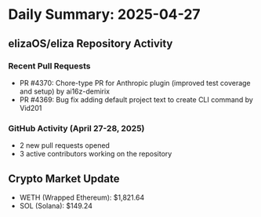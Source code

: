 # Daily Summary: 2025-04-27

## elizaOS/eliza Repository Activity

### Recent Pull Requests
- PR #4370: Chore-type PR for Anthropic plugin (improved test coverage and setup) by ai16z-demirix
- PR #4369: Bug fix adding default project text to create CLI command by Vid201

### GitHub Activity (April 27-28, 2025)
- 2 new pull requests opened
- 3 active contributors working on the repository

## Crypto Market Update
- WETH (Wrapped Ethereum): $1,821.64
- SOL (Solana): $149.24